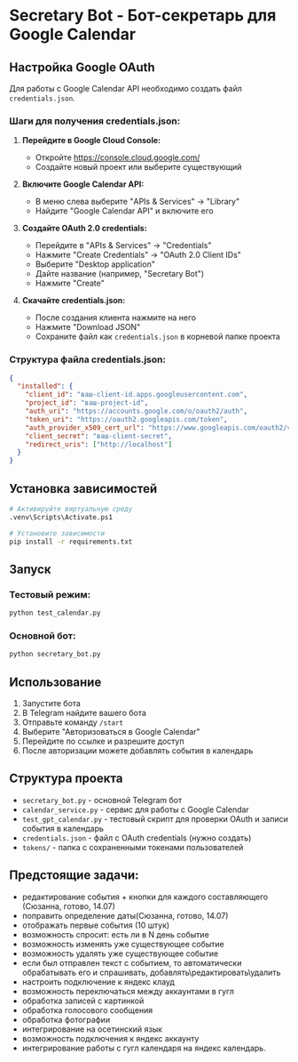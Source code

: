 # Secretary Bot - Бот-секретарь для Google Calendar

## Настройка Google OAuth

Для работы с Google Calendar API необходимо создать файл `credentials.json`.

### Шаги для получения credentials.json:

1. **Перейдите в Google Cloud Console:**
   - Откройте https://console.cloud.google.com/
   - Создайте новый проект или выберите существующий

2. **Включите Google Calendar API:**
   - В меню слева выберите "APIs & Services" → "Library"
   - Найдите "Google Calendar API" и включите его

3. **Создайте OAuth 2.0 credentials:**
   - Перейдите в "APIs & Services" → "Credentials"
   - Нажмите "Create Credentials" → "OAuth 2.0 Client IDs"
   - Выберите "Desktop application"
   - Дайте название (например, "Secretary Bot")
   - Нажмите "Create"

4. **Скачайте credentials.json:**
   - После создания клиента нажмите на него
   - Нажмите "Download JSON"
   - Сохраните файл как `credentials.json` в корневой папке проекта

### Структура файла credentials.json:
```json
{
  "installed": {
    "client_id": "ваш-client-id.apps.googleusercontent.com",
    "project_id": "ваш-project-id",
    "auth_uri": "https://accounts.google.com/o/oauth2/auth",
    "token_uri": "https://oauth2.googleapis.com/token",
    "auth_provider_x509_cert_url": "https://www.googleapis.com/oauth2/v1/certs",
    "client_secret": "ваш-client-secret",
    "redirect_uris": ["http://localhost"]
  }
}
```

## Установка зависимостей

```bash
# Активируйте виртуальную среду
.venv\Scripts\Activate.ps1

# Установите зависимости
pip install -r requirements.txt
```

## Запуск

### Тестовый режим:
```bash
python test_calendar.py
```

### Основной бот:
```bash
python secretary_bot.py
```

## Использование

1. Запустите бота
2. В Telegram найдите вашего бота
3. Отправьте команду `/start`
4. Выберите "Авторизоваться в Google Calendar"
5. Перейдите по ссылке и разрешите доступ
6. После авторизации можете добавлять события в календарь

## Структура проекта

- `secretary_bot.py` - основной Telegram бот
- `calendar_service.py` - сервис для работы с Google Calendar
- `test_gpt_calendar.py` - тестовый скрипт для проверки OAuth и записи события в календарь
- `credentials.json` - файл с OAuth credentials (нужно создать)
- `tokens/` - папка с сохраненными токенами пользователей 

## Предстоящие задачи:
- редактирование события + кнопки для каждого составляющего (Сюзанна, готово, 14.07)
- поправить определение даты(Сюзанна, готово, 14.07)
- отображать первые события (10 штук)
- возможность спросит: есть ли в N день событие
- возможность изменять уже существующее событие
- возможность удалять уже существующее событие
- если был отправлен текст с событием, то автоматически обрабатывать его и спрашивать, добавлять\редактировать\удалить
- настроить подключение к яндекс клауд
- возможность переключаться между аккаунтами в гугл
- обработка записей с картинкой
- обработка голосового сообщения
- обработка фотографии
- интегрирование на осетинский язык
- возможность подключения к яндекс аккаунту
- интегрирование работы с гугл календаря на яндекс календарь.

